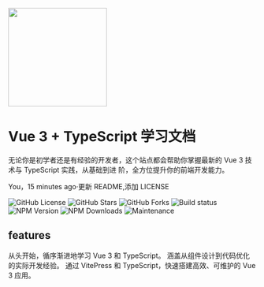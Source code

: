 <p>
<img src="https://cwj-my-bucket.oss-cn-beijing.aliyuncs.com/images/logo.png" style="width:200px;" />
</p>
<h1>Vue 3 + TypeScript 学习文档 </h1>
<p>
无论你是初学者还是有经验的开发者，这个站点都会帮助你掌握最新的 Vue 3 技术与 TypeScript 实践，从基础到进
阶，全方位提升你的前端开发能力。
</p>
You，15 minutes ago·更新 README,添加 LICENSE
<p>
<!-- 后面可以加入 ?color=red 这样的参数改变徽章颜色，默认为绿色 -->

![GitHub License](https://img.shields.io/github/license/wujiangcai/vue3-ts-docs)
![GitHub Stars](https://img.shields.io/github/stars/mqxu/vue3-ts-docs)
![GitHub Forks](https://img.shields.io/github/forks/mgxu/vue3-ts-docs)
![Build status](https://img.shields.io/github/workflow/status/mqxu/vue3-ts-docs/CI)
![NPM Version](https://img.shields.io/npm/v/vue)
![NPM Downloads](https://img.shields.io/npm/dw/vue)
![Maintenance](https://img.shields.io/maintenance/yes/2024)
</p>

##  features
从头开始，循序渐进地学习 Vue 3 和 TypeScript。
涵盖从组件设计到代码优化的实际开发经验。
通过 VitePress 和 TypeScript，快速搭建高效、可维护的 Vue 3 应用。